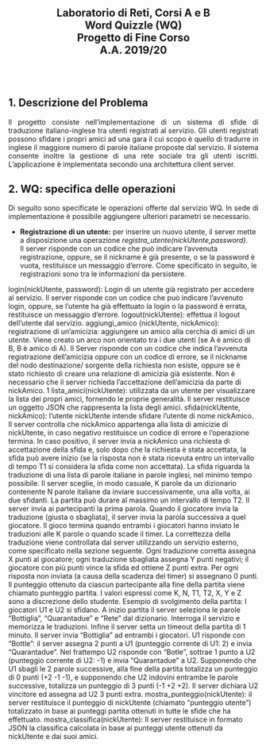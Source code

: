 <h2 align="center">
  Laboratorio di Reti, Corsi A e B </br>
  Word Quizzle (WQ) </br>
  Progetto di Fine Corso </br>
  A.A. 2019/20
</h2></br></br>


<h2>1. Descrizione del Problema</h2>
<p align="justify">
  Il progetto consiste nell’implementazione di un sistema di sfide di traduzione  italiano-inglese tra utenti registrati al servizio.
  Gli utenti registrati possono sfidare i propri   amici ad una gara il cui
  scopo è quello di tradurre in inglese il maggiore numero di parole italiane   proposte dal servizio.
  Il sistema consente inoltre la gestione di una rete sociale tra gli utenti  iscritti.
  L’applicazione è implementata secondo una architettura client server.
</p>

<h2>2. WQ: specifica delle operazioni</h2>
<p align="justify">
  Di seguito sono specificate le operazioni offerte dal servizio WQ.
  In sede di implementazione è possibile aggiungere ulteriori parametri se necessario.

  <ul>
    <li>
      <b>Registrazione di un utente:</b> per inserire un nuovo utente, il server mette a disposizione una operazione <i>registra_utente(nickUtente,password)</i>.<br> 
      Il server risponde con un    codice   che può
      indicare l’avvenuta registrazione, oppure, se il nickname è già presente, o se    la   password è
      vuota, restituisce un messaggio d’errore. Come specificato in seguito, le       registrazioni sono tra
      le informazioni da persistere.
    </li>
  </ul>
  
  
  login(nickUtente, password): Login di un utente già registrato per accedere al  servizio. Il server
  risponde con un codice che può indicare l’avvenuto login, oppure, se l’utente ha  già effettuato la
  login o la password è errata, restituisce un messaggio d’errore.
  logout(nickUtente): effettua il logout dell’utente dal servizio.
  aggiungi_amico (nickUtente, nickAmico): registrazione di un’amicizia: aggiungere  un amico alla
  cerchia di amici di un utente. Viene creato un arco non orientato tra i due utenti  (se A è amico
  di B, B è amico di A). Il Server risponde con un codice che indica l’avvenuta   registrazione
  dell’amicizia oppure con un codice di errore, se il nickname del nodo destinazione/ sorgente
  della richiesta non esiste, oppure se è stato richiesto di creare una relazione di  amicizia già
  esistente. Non è necessario che il server richieda l’accettazione dell’amicizia da  parte di
  nickAmico.
  1
  lista_amici(nickUtente): utilizzata da un utente per visualizzare la lista dei  propri amici, fornendo
  le proprie generalità. Il server restituisce un oggetto JSON che rappresenta la   lista degli amici.
  sfida(nickUtente, nickAmico): l’utente nickUtente intende sfidare l’utente di nome  nickAmico. Il
  server controlla che nickAmico appartenga alla lista di amicizie di nickUtente, in  caso negativo
  restituisce un codice di errore e l’operazione termina. In caso positivo, il  server invia a
  nickAmico una richiesta di accettazione della sfida e, solo dopo che la richiesta   è stata
  accettata, la sfida può avere inizio (se la risposta non è stata ricevuta entro un  intervallo di
  tempo T1 si considera la sfida come non accettata). La sfida riguarda la  traduzione di una lista
  di parole italiane in parole inglesi, nel minimo tempo possibile.
  Il server sceglie, in modo casuale, K parole da un dizionario contenente N parole   italiane da
  inviare successivamente, una alla volta, ai due sfidanti. La partita può durare al  massimo un
  intervallo di tempo T2. Il server invia ai partecipanti la prima parola. Quando il  giocatore invia la
  traduzione (giusta o sbagliata), il server invia la parola successiva a quel  giocatore.
  Il gioco termina quando entrambi i giocatori hanno inviato le traduzioni alle K   parole o quando
  scade il timer.
  La correttezza della traduzione viene controllata dal server utilizzando un   servizio esterno,
  come specificato nella sezione seguente. Ogni traduzione corretta assegna X punti   al giocatore;
  ogni traduzione sbagliata assegna Y punti negativi; il giocatore con più punti  vince la sfida ed
  ottiene Z punti extra. Per ogni risposta non inviata (a causa della scadenza del  timer) si
  assegnano 0 punti. Il punteggio ottenuto da ciascun partecipante alla fine della  partita viene
  chiamato punteggio partita.
  I valori espressi come K, N, T1, T2, X, Y e Z sono a discrezione dello studente.
  Esempio di svolgimento della partita:
  I giocatori U1 e U2 si sfidano. A inizio partita il server seleziona le parole  “Bottiglia”,
  “Quarantadue” e “Rete” dal dizionario. Interroga il servizio e memorizza le   traduzioni. Infine il
  server setta un timeout della partita di 1 minuto.
  Il server invia “Bottiglia” ad entrambi i giocatori. U1 risponde con “Bottle”: il   server assegna 2
  punti a U1 (punteggio corrente di U1: 2) e invia “Quarantadue”. Nel frattempo U2  risponde con
  “Botle”, sottrae 1 punto a U2 (punteggio corrente di U2: -1) e invia “Quarantadue”  a U2.
  Supponendo che U1 sbagli le 2 parole successive, alla fine della partita totalizza  un punteggio
  di 0 punti (+2 -1 -1), e supponendo che U2 indovini entrambe le parole successive,  totalizza un
  punteggio di 3 punti (-1 +2 +2). Il server dichiara U2 vincitore ed assegna ad U2   3 punti extra.
  mostra_punteggio(nickUtente): il server restituisce il punteggio di nickUtente  (chiamato
  “punteggio utente”) totalizzato in base ai punteggi partita ottenuti in tutte le  sfide che ha
  effettuato.
  mostra_classifica(nickUtente): Il server restituisce in formato JSON la classifica  calcolata in
  base ai punteggi utente ottenuti da nickUtente e dai suoi amici.
</p>